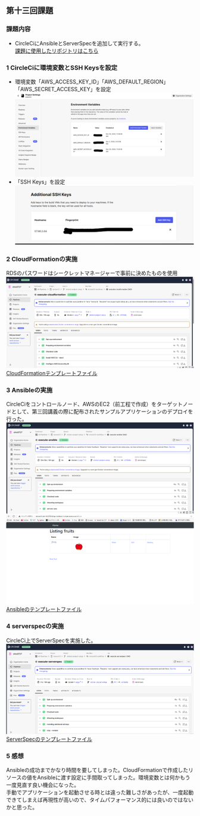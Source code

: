 ## 第十三回課題  
### 課題内容  
- CircleCiにAnsibleとServerSpecを追加して実行する。  
[課題に使用したリポジトリはこちら](https://github.com/shio0727/lecture13.git)  

### 1 CircleCiに環境変数とSSH Keysを設定  
- 環境変数「AWS_ACCESS_KEY_ID」「AWS_DEFAULT_REGION」「AWS_SECRET_ACCESS_KEY」を設定  
![環境変数](img13/1.png)
- 「SSH Keys」を設定  
![SSH](img13/2.png)


### 2 CloudFormationの実施  
RDSのパスワードはシークレットマネージャーで事前に決めたものを使用  
![CloudFormation](img13/cloudformation.png)  
[CloudFormationテンプレートファイル](https://github.com/shio0727/lecture13/tree/main/cloudformation)

### 3 Ansibleの実施  
CircleCiをコントロールノード、AWSのEC2（前工程で作成）をターゲットノードとして、第三回講義の際に配布されたサンプルアプリケーションのデプロイを行った。 
![Ansible](img13/ansible.png)  
![deploy](img13/deploy.png)  
[Ansibleのテンプレートファイル](https://github.com/shio0727/lecture13/tree/main/ansible)  

### 4 serverspecの実施  
CircleCi上でServerSpecを実施した。  
![ServerSpec](img13/serverspec.png)
[ServerSpecのテンプレートファイル](https://github.com/shio0727/lecture13/tree/main/serverspec)   
### 5 感想  
Ansibleの成功までかなり時間を要してしまった。CloudFormationで作成したリソースの値をAnsibleに渡す設定に手間取ってしまった。環境変数とは何かもう一度見直す良い機会になった。  
手動でアプリケーションを起動させる時とは違った難しさがあったが、一度起動できてしまえば再現性が高いので、タイムパフォーマンス的には良いのではないかと思った。